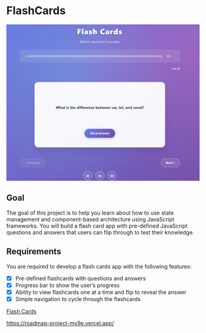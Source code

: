 # FlashCards

![FlashCard](./Screenshot_fc.png)

## Goal

The goal of this project is to help you learn about how to use state management and component-based architecture using JavaScript frameworks. You will build a flash card app with pre-defined JavaScript questions and answers that users can flip through to test their knowledge.

## Requirements
You are required to develop a flash cards app with the following features:

- [X] Pre-defined flashcards with questions and answers
- [X] Progress bar to show the user’s progress
- [X] Ability to view flashcards one at a time and flip to reveal the answer
- [X] Simple navigation to cycle through the flashcards

[Flash Cards](https://roadmap.sh/projects/flash-cards)

https://roadmap-project-my9e.vercel.app/
